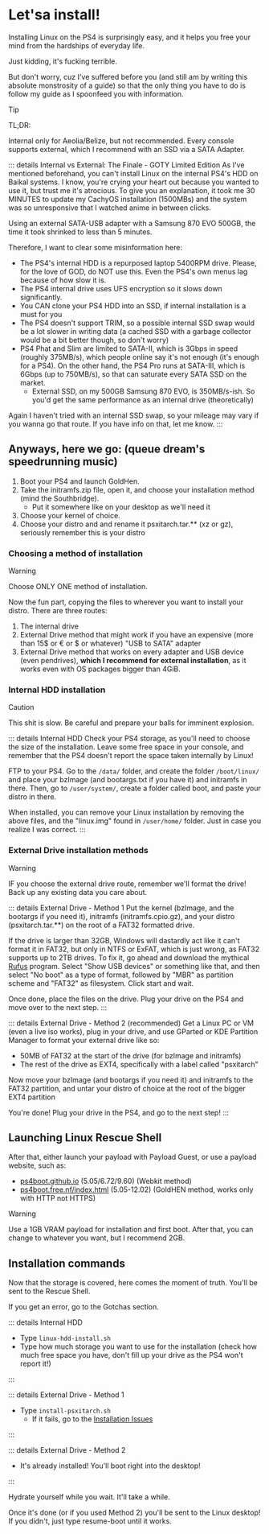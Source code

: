 # Let'sa install!
Installing Linux on the PS4 is surprisingly easy, and it helps you free your mind from the hardships of everyday life.

Just kidding, it's fucking terrible.

But don't worry, cuz I've suffered before you (and still am by writing this absolute monstrosity of a guide) so that the only thing you have to do is follow my guide as I spoonfeed you with information.

> [!TIP]
> TL;DR:
> 
> Internal only for Aeolia/Belize, but not recommended.
> Every console supports external, which I recommend with an SSD via a SATA Adapter.

::: details Internal vs External: The Finale - GOTY Limited Edition
As I've mentioned beforehand, you can't install Linux on the internal PS4's HDD on Baikal systems. I know, you're crying your heart out because you wanted to use it, but trust me it's atrocious.
To give you an explanation, it took me 30 MINUTES to update my CachyOS installation (1500MBs) and the system was so unresponsive that I watched anime in between clicks.

Using an external SATA-USB adapter with a Samsung 870 EVO 500GB, the time it took shrinked to less than 5 minutes.

Therefore, I want to clear some misinformation here:
- The PS4's internal HDD is a repurposed laptop 5400RPM drive. Please, for the love of GOD, do NOT use this. Even the PS4's own menus lag because of how slow it is.
- The PS4 internal drive uses UFS encryption so it slows down significantly.
- You CAN clone your PS4 HDD into an SSD, if internal installation is a must for you
- The PS4 doesn't support TRIM, so a possible internal SSD swap would be a lot slower in writing data (a cached SSD with a garbage collector would be a bit better though, so don't worry)
- PS4 Phat and Slim are limited to SATA-II, which is 3Gbps in speed (roughly 375MB/s), which people online say it's not enough (it's enough for a PS4). On the other hand, the PS4 Pro runs at SATA-III, which is 6Gbps (up to 750MB/s), so that can saturate every SATA SSD on the market.
	- External SSD, on my 500GB Samsung 870 EVO, is 350MB/s-ish. So you'd get the same performance as an internal drive (theoretically)

Again I haven't tried with an internal SSD swap, so your mileage may vary if you wanna go that route. If you have info on that, let me know.
:::
## Anyways, here we go: (queue dream's speedrunning music)
1. Boot your PS4 and launch GoldHen.
2. Take the initramfs.zip file, open it, and choose your installation method (mind the Southbridge).
	- Put it somewhere like on your desktop as we'll need it
3. Choose your kernel of choice.
4. Choose your distro and and rename it psxitarch.tar.** (xz or gz), seriously remember this is your distro

### Choosing a method of installation
> [!WARNING]
> Choose ONLY ONE method of installation.

Now the fun part, copying the files to wherever you want to install your distro.
There are three routes:
1. The internal drive
2. External Drive method that might work if you have an expensive (more than 15$ or € or $ or whatever) "USB to SATA" adapter
3. External Drive method that works on every adapter and USB device (even pendrives), **which I recommend for external installation**, as it works even with OS packages bigger than 4GiB.

### Internal HDD installation
> [!CAUTION]
> This shit is slow. Be careful and prepare your balls for imminent explosion.

::: details Internal HDD
Check your PS4 storage, as you'll need to choose the size of the installation. Leave some free space in your console, and remember that the PS4 doesn't report the space taken internally by Linux!

FTP to your PS4. Go to the `/data/` folder, and create the folder `/boot/linux/` and place your bzImage (and bootargs.txt if you have it) and initramfs in there.
Then, go to `/user/system/`, create a folder called boot, and paste your distro in there.

When installed, you can remove your Linux installation by removing the above files, and the "linux.img" found in `/user/home/` folder. Just in case you realize I was correct.
:::
### External Drive installation methods
> [!WARNING]
> IF you choose the external drive route, remember we'll format the drive!
> Back up any existing data you care about.

::: details External Drive - Method 1
Put the kernel (bzImage, and the bootargs if you need it), initramfs (initramfs.cpio.gz), and your distro (psxitarch.tar.**) on the root of a FAT32 formatted drive.

If the drive is larger than 32GB, Windows will dastardly act like it can't format it in FAT32, but only in NTFS or ExFAT, which is just wrong, as FAT32 supports up to 2TB drives.
To fix it, go ahead and download the mythical [Rufus](https://rufus.ie) program. Select "Show USB devices" or something like that, and then select "No boot" as a type of format, followed by "MBR" as partition scheme and "FAT32" as filesystem. Click start and wait.

Once done, place the files on the drive.
Plug your drive on the PS4 and move over to the next step.
:::

::: details External Drive - Method 2 (recommended)
Get a Linux PC or VM (even a live iso works), plug in your drive, and use GParted or KDE Partition Manager to format your external drive like so:
- 50MB of FAT32 at the start of the drive (for bzImage and initramfs)
- The rest of the drive as EXT4, specifically with a label called "psxitarch"

Now move your bzImage (and bootargs if you need it) and initramfs to the FAT32 partition, and untar your distro of choice at the root of the bigger EXT4 partition

You're done! Plug your drive in the PS4, and go to the next step!
:::

## Launching Linux Rescue Shell

After that, either launch your payload with Payload Guest, or use a payload website, such as:
- [ps4boot.github.io](https://ps4boot.github.io/) (5.05/6.72/9.60) (Webkit method)
- [ps4boot.free.nf/index.html](http://ps4boot.free.nf/index.html) (5.05-12.02) (GoldHEN method, works only with HTTP not HTTPS)

> [!WARNING]
> Use a 1GB VRAM payload for installation and first boot. After that, you can change to whatever you want, but I recommend 2GB.

## Installation commands
Now that the storage is covered, here comes the moment of truth. You'll be sent to the Rescue Shell.

If you get an error, go to the Gotchas section.

::: details Internal HDD
- Type `linux-hdd-install.sh`
- Type how much storage you want to use for the installation (check how much free space you have, don't fill up your drive as the PS4 won't report it!)

:::

::: details External Drive - Method 1
- Type `install-psxitarch.sh`
	- If it fails, go to the [Installation Issues](issues.md#installation-issues)

:::

::: details External Drive - Method 2
- It's already installed! You'll boot right into the desktop!

:::

Hydrate yourself while you wait. It'll take a while.

Once it's done (or if you used Method 2) you'll be sent to the Linux desktop! If you didn't, just type resume-boot until it works.
